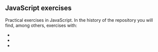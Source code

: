 ## **JavaScript exercises**


Practical exercises in JavaScript. In the history of the repository you will find, among others, exercises with: 

- 
- 
- 